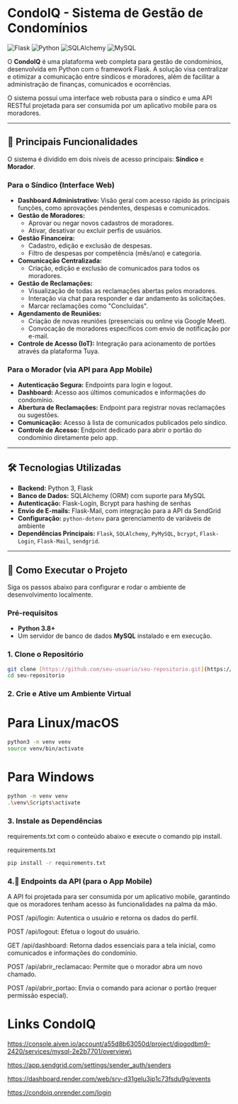 # CondoIQ - Sistema de Gestão de Condomínios

![Flask](https://img.shields.io/badge/Flask-000000?style=for-the-badge&logo=flask&logoColor=white)
![Python](https://img.shields.io/badge/Python-3776AB?style=for-the-badge&logo=python&logoColor=white)
![SQLAlchemy](https://img.shields.io/badge/SQLAlchemy-D71F00?style=for-the-badge&logo=sqlalchemy&logoColor=white)
![MySQL](https://img.shields.io/badge/MySQL-4479A1?style=for-the-badge&logo=mysql&logoColor=white)

O **CondoIQ** é uma plataforma web completa para gestão de condomínios, desenvolvida em Python com o framework Flask. A solução visa centralizar e otimizar a comunicação entre síndicos e moradores, além de facilitar a administração de finanças, comunicados e ocorrências.

O sistema possui uma interface web robusta para o síndico e uma API RESTful projetada para ser consumida por um aplicativo mobile para os moradores.

***

## 🌟 Principais Funcionalidades

O sistema é dividido em dois níveis de acesso principais: **Síndico** e **Morador**.

### Para o Síndico (Interface Web)
* **Dashboard Administrativo:** Visão geral com acesso rápido às principais funções, como aprovações pendentes, despesas e comunicados.
* **Gestão de Moradores:**
    * Aprovar ou negar novos cadastros de moradores.
    * Ativar, desativar ou excluir perfis de usuários.
* **Gestão Financeira:**
    * Cadastro, edição e exclusão de despesas.
    * Filtro de despesas por competência (mês/ano) e categoria.
* **Comunicação Centralizada:**
    * Criação, edição e exclusão de comunicados para todos os moradores.
* **Gestão de Reclamações:**
    * Visualização de todas as reclamações abertas pelos moradores.
    * Interação via chat para responder e dar andamento às solicitações.
    * Marcar reclamações como "Concluídas".
* **Agendamento de Reuniões:**
    * Criação de novas reuniões (presenciais ou online via Google Meet).
    * Convocação de moradores específicos com envio de notificação por e-mail.
* **Controle de Acesso (IoT):** Integração para acionamento de portões através da plataforma Tuya.

### Para o Morador (via API para App Mobile)
* **Autenticação Segura:** Endpoints para login e logout.
* **Dashboard:** Acesso aos últimos comunicados e informações do condomínio.
* **Abertura de Reclamações:** Endpoint para registrar novas reclamações ou sugestões.
* **Comunicação:** Acesso à lista de comunicados publicados pelo síndico.
* **Controle de Acesso:** Endpoint dedicado para abrir o portão do condomínio diretamente pelo app.

***

## 🛠️ Tecnologias Utilizadas

* **Backend:** Python 3, Flask
* **Banco de Dados:** SQLAlchemy (ORM) com suporte para MySQL
* **Autenticação:** Flask-Login, Bcrypt para hashing de senhas
* **Envio de E-mails:** Flask-Mail, com integração para a API da SendGrid
* **Configuração:** `python-dotenv` para gerenciamento de variáveis de ambiente
* **Dependências Principais:** `Flask`, `SQLAlchemy`, `PyMySQL`, `bcrypt`, `Flask-Login`, `Flask-Mail`, `sendgrid`.

***

## 🚀 Como Executar o Projeto

Siga os passos abaixo para configurar e rodar o ambiente de desenvolvimento localmente.

### Pré-requisitos
* **Python 3.8+**
* Um servidor de banco de dados **MySQL** instalado e em execução.

### 1. Clone o Repositório
```bash
git clone [https://github.com/seu-usuario/seu-repositorio.git](https://github.com/seu-usuario/seu-repositorio.git)
cd seu-repositorio
```


### 2. Crie e Ative um Ambiente Virtual
# Para Linux/macOS
```bash
python3 -m venv venv
source venv/bin/activate
```


# Para Windows
```bash
python -m venv venv
.\venv\Scripts\activate
```


### 3. Instale as Dependências
requirements.txt com o conteúdo abaixo e execute o comando pip install.

requirements.txt

```bash
pip install -r requirements.txt
```




### 4.📡 Endpoints da API (para o App Mobile)
A API foi projetada para ser consumida por um aplicativo mobile, garantindo que os moradores tenham acesso às funcionalidades na palma da mão.

POST /api/login: Autentica o usuário e retorna os dados do perfil.

POST /api/logout: Efetua o logout do usuário.

GET /api/dashboard: Retorna dados essenciais para a tela inicial, como comunicados e informações do condomínio.

POST /api/abrir_reclamacao: Permite que o morador abra um novo chamado.

POST /api/abrir_portao: Envia o comando para acionar o portão (requer permissão especial).


# Links CondoIQ

https://console.aiven.io/account/a55d8b63050d/project/diogodbm9-2420/services/mysql-2e2b7701/overview\

https://app.sendgrid.com/settings/sender_auth/senders

https://dashboard.render.com/web/srv-d31gelu3jp1c73fsdu9g/events

https://condoiq.onrender.com/login
